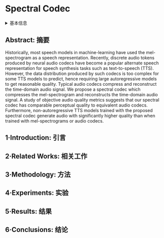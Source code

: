 # Spectral Codec

<details>
<summary>基本信息</summary>

- 标题: "Spectral Codecs: Spectrogram-Based Audio Codecs for High Quality Speech Synthesis"
- 作者:
  - 01 Ryan Langman,
  - 02 Ante Jukic,
  - 03 Kunal Dhawan,
  - 04 Nithin Rao Koluguri,
  - 05 Boris Ginsburg
- 链接:
  - [ArXiv](https://arxiv.org/abs/2406.05298)
  - [Publication]()
  - [Github](https://github.com/NVIDIA/NeMo)
  - [Demo](https://rlangman.github.io/spectral-codec/)
- 文件:
  - [ArXiv](_PDF/2406.05298v1__Spectral_Codecs__Spectrogram-Based_Audio_Codecs_for_High_Quality_Speech_Synthesis.pdf)
  - [Publication] #TODO

</details>

## Abstract: 摘要

Historically, most speech models in machine-learning have used the mel-spectrogram as a speech representation.
Recently, discrete audio tokens produced by neural audio codecs have become a popular alternate speech representation for speech synthesis tasks such as text-to-speech (TTS).
However, the data distribution produced by such codecs is too complex for some TTS models to predict, hence requiring large autoregressive models to get reasonable quality.
Typical audio codecs compress and reconstruct the time-domain audio signal.
We propose a spectral codec which compresses the mel-spectrogram and reconstructs the time-domain audio signal.
A study of objective audio quality metrics suggests that our spectral codec has comparable perceptual quality to equivalent audio codecs.
Furthermore, non-autoregressive TTS models trained with the proposed spectral codec generate audio with significantly higher quality than when trained with mel-spectrograms or audio codecs.

## 1·Introduction: 引言

## 2·Related Works: 相关工作

## 3·Methodology: 方法

## 4·Experiments: 实验

## 5·Results: 结果

## 6·Conclusions: 结论

